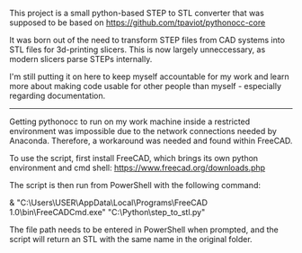 This project is a small python-based STEP to STL converter that was supposed to be based on https://github.com/tpaviot/pythonocc-core

It was born out of the need to transform STEP files from CAD systems into STL files for 3d-printing slicers. This is now largely unneccessary, as modern slicers parse STEPs internally.

I'm still putting it on here to keep myself accountable for my work and learn more about making code usable for other people than myself - especially regarding documentation.

---------------------------------

Getting pythonocc to run on my work machine inside a restricted environment was impossible due to the network connections needed by Anaconda. Therefore, a workaround was needed and found within FreeCAD.

To use the script, first install FreeCAD, which brings its own python environment and cmd shell: https://www.freecad.org/downloads.php

The script is then run from PowerShell with the following command:

& "C:\Users\USER\AppData\Local\Programs\FreeCAD 1.0\bin\FreeCADCmd.exe" "C:\Python\step_to_stl.py"

The file path needs to be entered in PowerShell when prompted, and the script will return an STL with the same name in the original folder.
